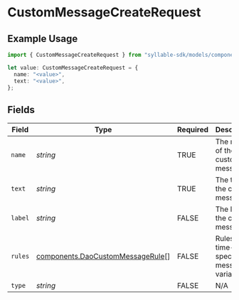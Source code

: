 # CustomMessageCreateRequest

## Example Usage

```typescript
import { CustomMessageCreateRequest } from "syllable-sdk/models/components";

let value: CustomMessageCreateRequest = {
  name: "<value>",
  text: "<value>",
};
```

## Fields

| Field                                                                                | Type                                                                                 | Required                                                                             | Description                                                                          |
| ------------------------------------------------------------------------------------ | ------------------------------------------------------------------------------------ | ------------------------------------------------------------------------------------ | ------------------------------------------------------------------------------------ |
| `name`                                                                               | *string*                                                                             | TRUE                                                                   | The name of the custom message                                                       |
| `text`                                                                               | *string*                                                                             | TRUE                                                                   | The text of the custom message                                                       |
| `label`                                                                              | *string*                                                                             | FALSE                                                                   | The label of the custom message                                                      |
| `rules`                                                                              | [components.DaoCustomMessageRule](../../models/components/daocustommessagerule.md)[] | FALSE                                                                   | Rules for time-specific message variants                                             |
| `type`                                                                               | *string*                                                                             | FALSE                                                                   | N/A                                                                                  |